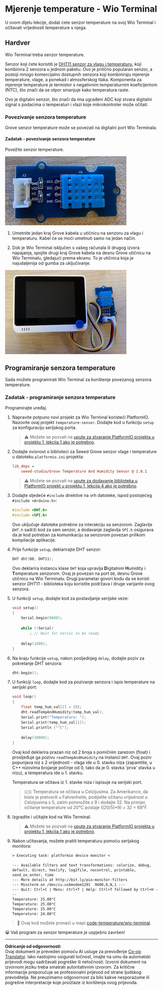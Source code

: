 <!--
CO_OP_TRANSLATOR_METADATA:
{
  "original_hash": "59263d094f20b302053888cd236880c3",
  "translation_date": "2025-08-28T15:16:14+00:00",
  "source_file": "2-farm/lessons/1-predict-plant-growth/wio-terminal-temp.md",
  "language_code": "hr"
}
-->
# Mjerenje temperature - Wio Terminal

U ovom dijelu lekcije, dodat ćete senzor temperature na svoj Wio Terminal i očitavati vrijednosti temperature s njega.

## Hardver

Wio Terminal treba senzor temperature.

Senzor koji ćete koristiti je [DHT11 senzor za vlagu i temperaturu](https://www.seeedstudio.com/Grove-Temperature-Humidity-Sensor-DHT11.html), koji kombinira 2 senzora u jednom paketu. Ovo je prilično popularan senzor, a postoji mnogo komercijalno dostupnih senzora koji kombiniraju mjerenje temperature, vlage, a ponekad i atmosferskog tlaka. Komponenta za mjerenje temperature je termistor s negativnim temperaturnim koeficijentom (NTC), što znači da se otpor smanjuje kako temperatura raste.

Ovo je digitalni senzor, što znači da ima ugrađeni ADC koji stvara digitalni signal s podacima o temperaturi i vlazi koje mikrokontroler može očitati.

### Povezivanje senzora temperature

Grove senzor temperature može se povezati na digitalni port Wio Terminala.

#### Zadatak - povezivanje senzora temperature

Povežite senzor temperature.

![Grove senzor temperature](../../../../../translated_images/grove-dht11.07f8eafceee170043efbb53e1d15722bd4e00fbaa9ff74290b57e9f66eb82c17.hr.png)

1. Umetnite jedan kraj Grove kabela u utičnicu na senzoru za vlagu i temperaturu. Kabel će se moći umetnuti samo na jedan način.

1. Dok je Wio Terminal isključen s vašeg računala ili drugog izvora napajanja, spojite drugi kraj Grove kabela na desnu Grove utičnicu na Wio Terminalu, gledajući prema ekranu. To je utičnica koja je najudaljenija od gumba za uključivanje.

![Grove senzor temperature povezan na desnu utičnicu](../../../../../translated_images/wio-temperature-sensor.2934928f38c7f79a68d24879d2c8986c78244696f931e2e33c293f426ecdc0ad.hr.png)

## Programiranje senzora temperature

Sada možete programirati Wio Terminal za korištenje povezanog senzora temperature.

### Zadatak - programiranje senzora temperature

Programirajte uređaj.

1. Napravite potpuno novi projekt za Wio Terminal koristeći PlatformIO. Nazovite ovaj projekt `temperature-sensor`. Dodajte kod u funkciju `setup` za konfiguraciju serijskog porta.

    > ⚠️ Možete se pozvati na [upute za stvaranje PlatformIO projekta u projektu 1, lekcija 1 ako je potrebno](../../../1-getting-started/lessons/1-introduction-to-iot/wio-terminal.md#create-a-platformio-project).

1. Dodajte ovisnost o biblioteci za Seeed Grove senzor vlage i temperature u datoteku `platformio.ini` projekta:

    ```ini
    lib_deps =
        seeed-studio/Grove Temperature And Humidity Sensor @ 1.0.1
    ```

    > ⚠️ Možete se pozvati na [upute za dodavanje biblioteka u PlatformIO projekt u projektu 1, lekcija 4 ako je potrebno](../../../1-getting-started/lessons/4-connect-internet/wio-terminal-mqtt.md#install-the-wifi-and-mqtt-arduino-libraries).

1. Dodajte sljedeće `#include` direktive na vrh datoteke, ispod postojećeg `#include <Arduino.h>`:

    ```cpp
    #include <DHT.h>
    #include <SPI.h>
    ```

    Ovo uključuje datoteke potrebne za interakciju sa senzorom. Zaglavlje `DHT.h` sadrži kod za sam senzor, a dodavanje zaglavlja `SPI.h` osigurava da je kod potreban za komunikaciju sa senzorom povezan prilikom kompilacije aplikacije.

1. Prije funkcije `setup`, deklarirajte DHT senzor:

    ```cpp
    DHT dht(D0, DHT11);
    ```

    Ovo deklarira instancu klase `DHT` koja upravlja **D**igitalnim **H**umidity i **T**emperature senzorom. Ovaj je povezan na port `D0`, desnu Grove utičnicu na Wio Terminalu. Drugi parametar govori kodu da se koristi senzor *DHT11* - biblioteka koju koristite podržava i druge varijante ovog senzora.

1. U funkciji `setup`, dodajte kod za postavljanje serijske veze:

    ```cpp
    void setup()
    {
        Serial.begin(9600);
    
        while (!Serial)
            ; // Wait for Serial to be ready
    
        delay(1000);
    }
    ```

1. Na kraju funkcije `setup`, nakon posljednjeg `delay`, dodajte poziv za pokretanje DHT senzora:

    ```cpp
    dht.begin();
    ```

1. U funkciji `loop`, dodajte kod za pozivanje senzora i ispis temperature na serijski port:

    ```cpp
    void loop()
    {
        float temp_hum_val[2] = {0};
        dht.readTempAndHumidity(temp_hum_val);
        Serial.print("Temperature: ");
        Serial.print(temp_hum_val[1]);
        Serial.println ("°C");
    
        delay(10000);
    }
    ```

    Ovaj kod deklarira prazan niz od 2 broja s pomičnim zarezom (float) i prosljeđuje ga pozivu `readTempAndHumidity` na instanci `DHT`. Ovaj poziv popunjava niz s 2 vrijednosti - vlaga ide u 0. stavku niza (zapamtite, u C++ nizovima brojanje počinje od 0, tako da je 0. stavka 'prva' stavka u nizu), a temperatura ide u 1. stavku.

    Temperatura se očitava iz 1. stavke niza i ispisuje na serijski port.

    > 🇺🇸 Temperatura se očitava u Celzijusima. Za Amerikance, da biste je pretvorili u Fahrenheite, podijelite očitanu vrijednost u Celzijusima s 5, zatim pomnožite s 9 i dodajte 32. Na primjer, očitanje temperature od 20°C postaje ((20/5)*9) + 32 = 68°F.

1. Izgradite i učitajte kod na Wio Terminal.

    > ⚠️ Možete se pozvati na [upute za stvaranje PlatformIO projekta u projektu 1, lekcija 1 ako je potrebno](../../../1-getting-started/lessons/1-introduction-to-iot/wio-terminal.md#write-the-hello-world-app).

1. Nakon učitavanja, možete pratiti temperaturu pomoću serijskog monitora:

    ```output
    > Executing task: platformio device monitor <
    
    --- Available filters and text transformations: colorize, debug, default, direct, hexlify, log2file, nocontrol, printable, send_on_enter, time
    --- More details at http://bit.ly/pio-monitor-filters
    --- Miniterm on /dev/cu.usbmodem1201  9600,8,N,1 ---
    --- Quit: Ctrl+C | Menu: Ctrl+T | Help: Ctrl+T followed by Ctrl+H ---
    Temperature: 25.00°C
    Temperature: 25.00°C
    Temperature: 25.00°C
    Temperature: 24.00°C
    ```

> 💁 Ovaj kod možete pronaći u mapi [code-temperature/wio-terminal](../../../../../2-farm/lessons/1-predict-plant-growth/code-temperature/wio-terminal).

😀 Vaš program za senzor temperature je uspješno završen!

---

**Odricanje od odgovornosti**:  
Ovaj dokument je preveden pomoću AI usluge za prevođenje [Co-op Translator](https://github.com/Azure/co-op-translator). Iako nastojimo osigurati točnost, imajte na umu da automatski prijevodi mogu sadržavati pogreške ili netočnosti. Izvorni dokument na izvornom jeziku treba smatrati autoritativnim izvorom. Za kritične informacije preporučuje se profesionalni prijevod od strane ljudskog prevoditelja. Ne preuzimamo odgovornost za bilo kakve nesporazume ili pogrešne interpretacije koje proizlaze iz korištenja ovog prijevoda.